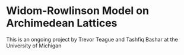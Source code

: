 ﻿# Widom-Rowlinson Model on Archimedean Lattices

This is an ongoing project by Trevor Teague and Tashfiq Bashar at the University of Michigan

